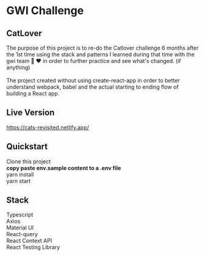 # GWI Challenge

## CatLover

The purpose of this project is to re-do the Catlover challenge 6 months after the 1st time using the stack and patterns I learned during that time with the gwi team 🤘 &#10084; in order to further practice and see what's changed. (if anything) <br /><br/>
The project created without using create-react-app in order to better understand webpack, babel and the actual starting to ending flow of building a React app.

## Live Version

https://cats-revisited.netlify.app/

## Quickstart

Clone this project <br />
<strong>copy paste env.sample content to a .env file</strong> <br/>
yarn install <br />
yarn start

## Stack

Typescript <br />
Axios <br />
Material UI <br />
React-query <br />
React Context API <br />
React Testing Library
